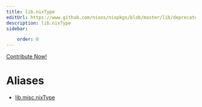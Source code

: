 ```yaml
---
title: lib.nixType
editUrl: https://www.github.com/nixos/nixpkgs/blob/master/lib/deprecated.nix#L282C13
description: lib.nixType
sidebar:

    order: 8
---
```


<a href="https://www.github.com/nixos/nixpkgs/blob/master/lib/deprecated.nix#L282C13">Contribute Now!</a>


# Aliases

- [lib.misc.nixType](reference/lib/misc/lib-misc-nixType)


